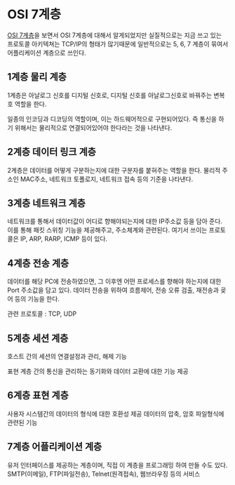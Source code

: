 # OSI 7계층

[OSI 7계층](https://www.youtube.com/watch?v=1pfTxp25MA8&feature=youtu.be)을 보면서 OSI 7계층에 대해서 알게되었지만 실질적으로는 지금 쓰고 있는 프로토콜 아키텍쳐는 TCP/IP의 형태가 많기때문에 일반적으로는 5, 6, 7 계층이 묶여서 어플리케이션 계층으로 쓰인다.

## 1계층 물리 계층

1계층은 아날로그 신호를 디지털 신호로, 디지털 신호를 아날로그신호로 바꿔주는 변복호 역할을 한다.

일종의 인코딩과 디코딩의 역할이며, 이는 하드웨어적으로 구현되어있다. 즉 통신을 하기 위해서는 물리적으로 연결되어있어야 한다라는 것을 나타낸다.

## 2계층 데이터 링크 계층

2계층은 데이터를 어떻게 구분하는지에 대한 구분자를 붙혀주는 역할을 한다. 물리적 주소인 MAC주소, 네트워크 토폴로지, 네트워크 접속 등의 기준을 나타낸다.

## 3계층 네트워크 계층

네트워크를 통해서 데이터값이 어디로 향해야되는지에 대한 IP주소값 등을 담아 준다. 이를 통해 패킷 스위칭 기능을 제공해주고, 주소체계와 관련된다. 여기서 쓰이는 프로토콜은 IP, ARP, RARP, ICMP 등이 있다.

## 4계층 전송 계층

데이터를 해당 PC에 전송하였으면, 그 이후엔 어떤 프로세스를 향해야 하는지에 대한 Port 주소값을 담고 있다. 데이터 전송을 위하여 흐름제어, 전송 오류 검출, 재전송과 굦어 등의 기능을 한다.

관련 프로토콜 : TCP, UDP

## 5계층 세션 계층

호스트 간의 세션의 연결설정과 관리, 해제 기능

표현 계층 간의 통신을 관리하는 동기화와 데이터 교환에 대한 기능 제공

## 6계층 표현 계층

사용자 시스템간의 데이터의 형식에 대한 호환성 제공 데이터의 압축, 암호 파일형식에 관련된 기능

## 7계층 어플리케이션 계층

유저 인터페이스를 제공하는 계층이며, 직접 이 계층을 프로그래밍 하여 만들 수도 있다. SMTP\(이메일\), FTP\(파일전송\), Telnet\(원격접속\), 웹브라우징 등의 서비스

